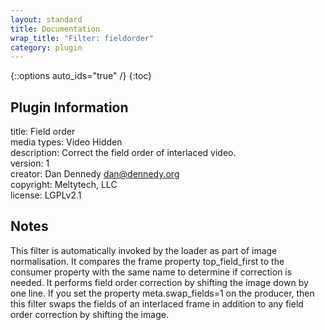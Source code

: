 ```yaml
---
layout: standard
title: Documentation
wrap_title: "Filter: fieldorder"
category: plugin
---
```

{::options auto_ids="true" /}
{:toc}

## Plugin Information

title: Field order  
media types:
Video  Hidden  
description: Correct the field order of interlaced video.  
version: 1  
creator: Dan Dennedy <dan@dennedy.org>  
copyright: Meltytech, LLC  
license: LGPLv2.1  

## Notes

This filter is automatically invoked by the loader as part of image normalisation. It compares the frame property top_field_first to the consumer property with the same name to determine if correction is needed. It performs field order correction by shifting the image down by one line. If you set the property meta.swap_fields=1 on the producer, then this filter swaps the fields of an interlaced frame in addition to any field order correction by shifting the image.
